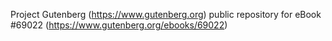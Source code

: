 Project Gutenberg (https://www.gutenberg.org) public repository for eBook #69022 (https://www.gutenberg.org/ebooks/69022)
